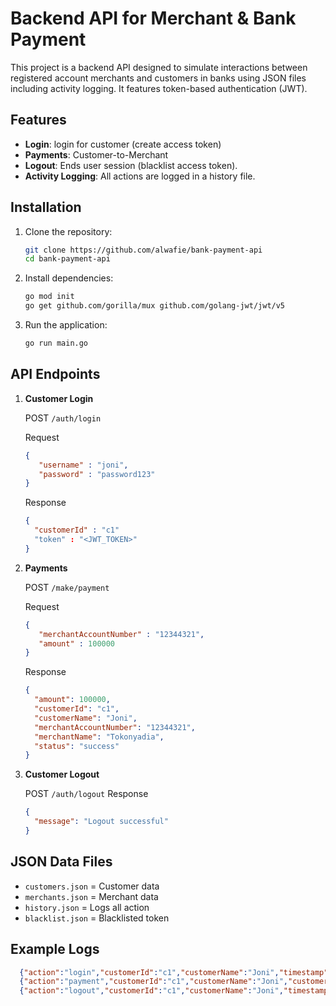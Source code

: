# Backend API for Merchant & Bank Payment

This project is a backend API designed to simulate interactions between registered account merchants and customers in banks using JSON files including activity logging. It features token-based authentication (JWT).

## Features
- **Login**: login for customer (create access token)
- **Payments**: Customer-to-Merchant
- **Logout**: Ends user session (blacklist access token).
- **Activity Logging**: All actions are logged in a history file.

## Installation
1. Clone the repository:
   ```bash
   git clone https://github.com/alwafie/bank-payment-api
   cd bank-payment-api
   ```
2. Install dependencies:
    ```bash
   go mod init
   go get github.com/gorilla/mux github.com/golang-jwt/jwt/v5
   ```
3. Run the application:
    ```bash
   go run main.go
   ```

## API Endpoints
1. **Customer Login**
    
    POST `/auth/login` 

      Request
   ```json
   {
      "username" : "joni",
      "password" : "password123"
   }
   ```
    Response
    ```json
   {
      "customerId" : "c1"
      "token" : "<JWT_TOKEN>"
   }
   ```
2. **Payments**

   POST `/make/payment`

   Request
   ```json
   {
      "merchantAccountNumber" : "12344321",
      "amount" : 100000
   }
   ```
   Response
    ```json
   {
      "amount": 100000,
      "customerId": "c1",
      "customerName": "Joni",
      "merchantAccountNumber": "12344321",
      "merchantName": "Tokonyadia",
      "status": "success"
    }
   ```
3. **Customer Logout**

   POST `/auth/logout`
   Response
    ```json
    {
      "message": "Logout successful"
    }

## JSON Data Files
- `customers.json` = Customer data
- `merchants.json` = Merchant data
- `history.json` = Logs all action
- `blacklist.json` = Blacklisted token

## Example Logs
```json
  {"action":"login","customerId":"c1","customerName":"Joni","timestamp":"2024-11-25T20:32:47.211989032+07:00"}
  {"action":"payment","customerId":"c1","customerName":"Joni","customerAccountNumber":"123456789","merchantName":"Tokonyadia","merchantNumberAccount":"12344321","timestamp":"2024-11-25T20:33:15.111944263+07:00","status":"payment"}
  {"action":"logout","customerId":"c1","customerName":"Joni","timestamp":"2024-11-25T20:34:15.065654751+07:00"}

```
